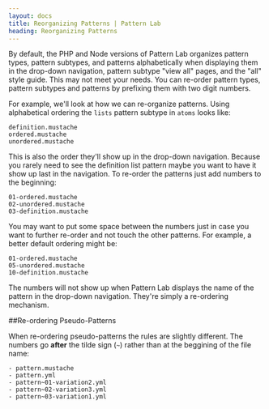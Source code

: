 ```yaml
---
layout: docs
title: Reorganizing Patterns | Pattern Lab
heading: Reorganizing Patterns
---
```


By default, the PHP and Node versions of Pattern Lab organizes pattern types, pattern subtypes, and patterns alphabetically when displaying them in the drop-down navigation, pattern subtype "view all" pages, and the "all" style guide. This may not meet your needs. You can re-order pattern types, pattern subtypes and patterns by prefixing them with two digit numbers.

For example, we'll look at how we can re-organize patterns. Using alphabetical ordering the `lists` pattern subtype in `atoms` looks like:

```
definition.mustache
ordered.mustache
unordered.mustache
```

This is also the order they'll show up in the drop-down navigation. Because you rarely need to see the definition list pattern maybe you want to have it show up last in the navigation. To re-order the patterns just add numbers to the beginning:

```
01-ordered.mustache
02-unordered.mustache
03-definition.mustache
```

You may want to put some space between the numbers just in case you want to further re-order and not touch the other patterns. For example, a better default ordering might be:

```
01-ordered.mustache
05-unordered.mustache
10-definition.mustache
```

The numbers will not show up when Pattern Lab displays the name of the pattern in the drop-down navigation. They're simply a re-ordering mechanism.

##Re-ordering Pseudo-Patterns

When re-ordering pseudo-patterns the rules are slightly different. The numbers go **after** the tilde sign (`~`) rather than at the beggining of the file name:

```
- pattern.mustache
- pattern.yml
- pattern~01-variation2.yml
- pattern~02-variation3.yml
- pattern~03-variation1.yml
```